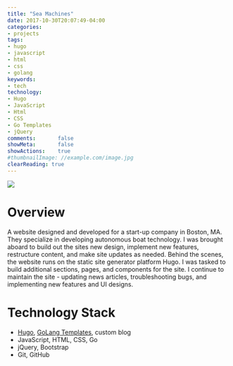 ```yaml
---
title: "Sea Machines"
date: 2017-10-30T20:07:49-04:00
categories:
- projects
tags:
- hugo
- javascript
- html
- css
- golang
keywords:
- tech
technology:
- Hugo
- JavaScript
- Html
- CSS
- Go Templates
- jQuery
comments:       false
showMeta:       false
showActions:    true
#thumbnailImage: //example.com/image.jpg
clearReading: true
---
```

<a href="http://www.sea-machines.com/" target="_blank"><img src="/images/projects-sea-machines-01.jpg" /></a>

# Overview
A website designed and developed for a start-up company in Boston, MA. They specialize in developing autonomous boat technology. I was brought aboard to build out the sites new design, implement new features, restructure content, and make site updates as needed. Behind the scenes, the website runs on the static site generator platform Hugo. I was tasked to build additional sections, pages, and components for the site. I continue to maintain the site - updating news articles, troubleshooting bugs, and implementing new features and UI designs.

# Technology Stack
- <a href="https://gohugo.io/" target="_blank">Hugo</a>, <a href="https://golang.org/pkg/text/template/" target="_blank">GoLang Templates</a>, custom blog
- JavaScript, HTML, CSS, Go
- jQuery, Bootstrap
- Git, GitHub
